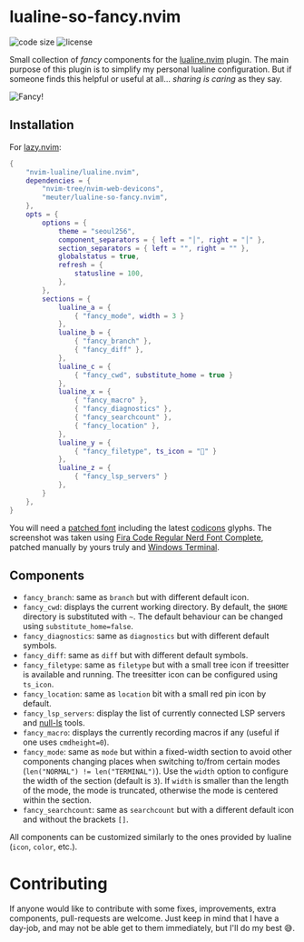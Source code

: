 # lualine-so-fancy.nvim

![code size](https://img.shields.io/github/languages/code-size/meuter/lualine-so-fancy.nvim?style=flat-square)
![license](https://img.shields.io/github/license/meuter/lualine-so-fancy.nvim?style=flat-square)

Small collection of _fancy_ components for the [lualine.nvim](https://github.com/nvim-lualine/lualine.nvim)
plugin. The main purpose of this plugin is to simplify my personal lualine configuration. But if someone finds
this helpful or useful at all... _sharing is caring_ as they say.

![Fancy!](/fancy.png?raw=true "Oh So Fancy")

## Installation

For [lazy.nvim](https://github.com/folke/lazy.nvim):

```lua
{
    "nvim-lualine/lualine.nvim",
    dependencies = {
        "nvim-tree/nvim-web-devicons",
        "meuter/lualine-so-fancy.nvim",
    },
    opts = {
        options = {
            theme = "seoul256",
            component_separators = { left = "│", right = "│" },
            section_separators = { left = "", right = "" },
            globalstatus = true,
            refresh = {
                statusline = 100,
            },
        },
        sections = {
            lualine_a = {
                { "fancy_mode", width = 3 }
            },
            lualine_b = {
                { "fancy_branch" },
                { "fancy_diff" },
            },
            lualine_c = {
                { "fancy_cwd", substitute_home = true }
            },
            lualine_x = {
                { "fancy_macro" },
                { "fancy_diagnostics" },
                { "fancy_searchcount" },
                { "fancy_location" },
            },
            lualine_y = {
                { "fancy_filetype", ts_icon = "" }
            },
            lualine_z = {
                { "fancy_lsp_servers" }
            },
        }
    },
}
```

You will need a [patched font](https://www.nerdfonts.com/) including the latest 
[codicons](https://github.com/microsoft/vscode-codicons) glyphs. The screenshot was taken using
[Fira Code Regular Nerd Font Complete](https://github.com/meuter/nvim/raw/dd8f5d064321606e8a4b156e07b6f7413e2a676a/font/Fira%20Code%20Regular%20Nerd%20Font%20Complete.ttf), 
patched manually by yours truly and [Windows Terminal](https://apps.microsoft.com/store/detail/windows-terminal/9N0DX20HK701).

## Components

- `fancy_branch`: same as `branch` but with different default icon.
- `fancy_cwd`: displays the current working directory. By default, the `$HOME` directory is substituted with `~`. 
  The default behaviour can be changed using `substitute_home=false`.
- `fancy_diagnostics`: same as `diagnostics` but with different default symbols.
- `fancy_diff`: same as `diff` but with different default symbols.
- `fancy_filetype`: same as `filetype` but with a small tree icon if treesitter is available and running. 
  The treesitter icon can be configured using `ts_icon`.
- `fancy_location`: same as `location` bit with a small red pin icon by default.
- `fancy_lsp_servers`: display the list of currently connected LSP servers and [null-ls](https://github.com/jose-elias-alvarez/null-ls.nvim) tools.
- `fancy_macro`: displays the currently recording macros if any (useful if one uses `cmdheight=0`).
- `fancy_mode`: same as `mode` but within a fixed-width section to avoid other components changing places when
  switching to/from certain modes (`len("NORMAL") != len("TERMINAL")`). Use the `width` option to configure the 
  width of the section (default is `3`). If `width` is smaller than the length of the mode, the mode is truncated,
  otherwise the mode is centered within the section.
- `fancy_searchcount`: same as `searchcount` but with a different default icon and without the brackets `[]`.

All components can be customized similarly to the ones provided by lualine (`icon`, `color`, etc.).

# Contributing

If anyone would like to contribute with some fixes, improvements, extra components, pull-requests are welcome. 
Just keep in mind that I have a day-job, and may not be able get to them immediately, but I'll do my best 😅.
